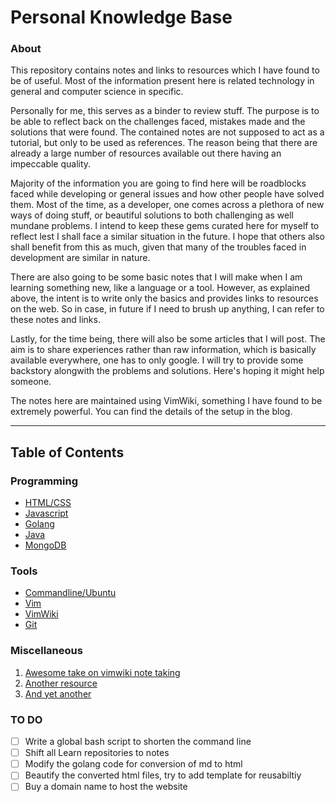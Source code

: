 # Personal Knowledge Base

### About 

This repository contains notes and links to resources which I have found to be of useful. Most of the information present
here is related technology in general and computer science in specific.  

Personally for me, this serves as a binder to review stuff. The purpose is to be able to reflect back on the challenges faced, 
mistakes made and the solutions that were found. The contained notes are not supposed to act as a tutorial, but only
to be used as references. The reason being that there are already a large number of resources available out there 
having an impeccable quality.  

Majority of the information you are going to find here will be roadblocks faced while developing or general issues 
and how other people have solved them. Most of the time, as a developer, one comes across a plethora of new
ways of doing stuff, or beautiful solutions to both challenging as well mundane problems. I intend to keep these 
gems curated here for myself to reflect lest I shall face a similar situation in the future. I hope that others also 
shall benefit from this as much, given that many of the troubles faced in development are similar 
in nature.  

There are also going to be some basic notes that I will make when I am learning something new, like a language
or a tool. However, as explained above, the intent is to write only the basics and provides links to resources on the web.
So in case, in future if I need to brush up anything, I can refer to these notes and links.

Lastly, for the time being, there will also be some articles that I will post. The aim is to share experiences rather than
raw information, which is basically available everywhere, one has to only google. I will try to provide some backstory 
alongwith the problems and solutions. Here's hoping it might help someone.   

The notes here are maintained using VimWiki, something I have found to be extremely powerful. You can find the details of the 
setup in the blog.

---

## Table of Contents

### Programming
- [HTML/CSS](programming/html_css/main.md)
- [Javascript](programming/javascript/main.md)
- [Golang](programming/golang/main.md)
- [Java](programming/java/main.md)
- [MongoDB](programming/mongoDB/main.md)
 
### Tools

- [Commandline/Ubuntu](tools/commandline/main.md)
- [Vim](tools/vim/main.md)
- [VimWiki](tools/vimWiki/main.md)
- [Git](tools/git/main.md)

### Miscellaneous

1. [Awesome take on vimwiki note taking](https://jamesbvaughan.com/markdown-pan)
2. [Another resource](https://www.smoothterminal.com/articles/vimwiki)
3. [And yet another](https://blog.mague.com/?p=602)

### TO DO

- [ ] Write a global bash script to shorten the command line
- [ ] Shift all Learn repositories to notes
- [ ] Modify the golang code for conversion of md to html
- [ ] Beautify the converted html files, try to add template for reusabiltiy
- [ ] Buy a domain name to host the website
